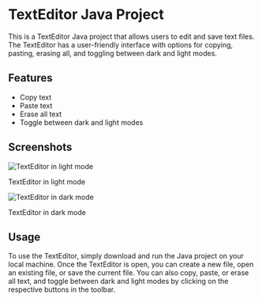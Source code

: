 <!DOCTYPE html>
<html>
  <head>
    <meta charset="UTF-8">
    <title>TextEditor Java Project</title>
  </head>
  <body>
    <h1>TextEditor Java Project</h1>
    <p>
      This is a TextEditor Java project that allows users to edit and save text files. The TextEditor has a user-friendly interface with options for copying, pasting, erasing all, and toggling between dark and light modes.
    </p>
    <h2>Features</h2>
    <ul>
      <li>Copy text</li>
      <li>Paste text</li>
      <li>Erase all text</li>
      <li>Toggle between dark and light modes</li>
    </ul>
    <h2>Screenshots</h2>
    <img src="Images/Screenshot 2023-04-27 163926.png" alt="TextEditor in light mode">
    <p>TextEditor in light mode</p>
    <img src="Images/Screenshot 2023-04-27 164020.png" alt="TextEditor in dark mode">
    <p>TextEditor in dark mode</p>
    <h2>Usage</h2>
    <p>
      To use the TextEditor, simply download and run the Java project on your local machine. Once the TextEditor is open, you can create a new file, open an existing file, or save the current file. You can also copy, paste, or erase all text, and toggle between dark and light modes by clicking on the respective buttons in the toolbar.
    </p>
  </body>
</html>
